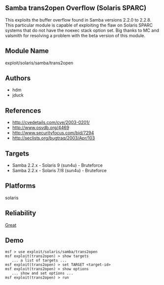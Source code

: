 ## Samba trans2open Overflow (Solaris SPARC)

This exploits the buffer overflow found in Samba versions 
2.2.0 to 2.2.8. This particular module is capable of 
exploiting the flaw on Solaris SPARC systems that do not 
have the noexec stack option set. Big thanks to MC and 
valsmith for resolving a problem with the beta version of 
this module.


## Module Name
exploit/solaris/samba/trans2open

## Authors
* hdm
* jduck


## References
* http://cvedetails.com/cve/2003-0201/
* http://www.osvdb.org/4469
* http://www.securityfocus.com/bid/7294
* http://seclists.org/bugtraq/2003/Apr/103



## Targets
* Samba 2.2.x - Solaris 9 (sun4u) - Bruteforce
* Samba 2.2.x - Solaris 7/8 (sun4u) - Bruteforce


## Platforms
solaris

## Reliability
[Great](https://github.com/rapid7/metasploit-framework/wiki/Exploit-Ranking)

## Demo

```
msf > use exploit/solaris/samba/trans2open
msf exploit(trans2open) > show targets
   ... a list of targets ...
msf exploit(trans2open) > set TARGET <target-id>
msf exploit(trans2open) > show options
   ... show and set options ...
msf exploit(trans2open) > run
```
    
    